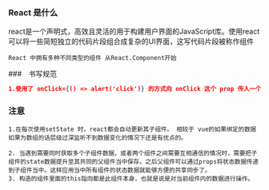 ### React 是什么

react是一个声明式，高效且灵活的用于构建用户界面的JavaScript库。使用react可以将一些简短独立的代码片段组合成复杂的UI界面，这写代码片段被称作组件

```
React 中拥有多种不同类型的组件 从React.Component开始
```

###　书写规范

```json
1.使用了 onClick={() => alert('click')} 的方式向 onClick 这个 prop 传入一个函数。 React 将在单击时调用此函数。但很多人经常忘记编写 () =>，而写成了 onClick={alert('click')}，这种常见的错误会导致每次这个组件渲染的时候都会触发弹出框。

```

### 注意

```
1.在每次使用setState 时，react都会自动更新其子组件。 相较于 vue的如果绑定的数据如果为数组的话层级过深监听不到数据变化的情况下还是有优点的。

2. 当遇到需要同时获取多个子组件数据，或者两个组件之间需要互相通信的情况时，需要把子组件的state数据提升至其共同的父组件当中保存。之后父组件可以通过props将状态数据传递到子组件当中。这样应用当中所有组件的状态数据就能够方便的共享同步了。
3. 构造的组件里面的this指向都是此组件本身，也就是说是对当前组件内的数据进行操作。


```



